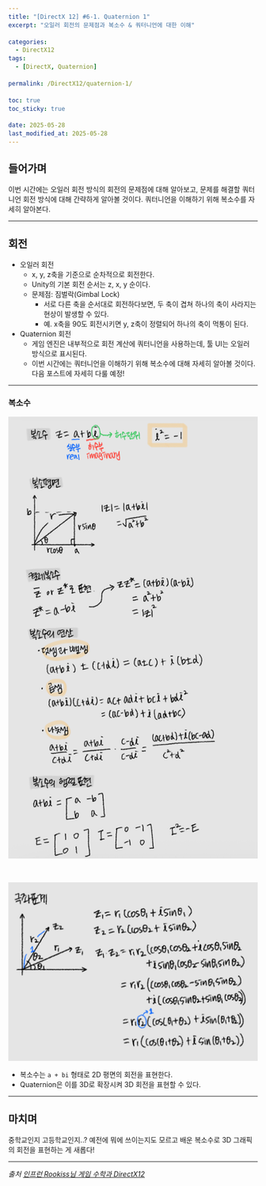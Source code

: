 ```yaml
---
title: "[DirectX 12] #6-1. Quaternion 1"
excerpt: "오일러 회전의 문제점과 복소수 & 쿼터니언에 대한 이해"

categories:
  - DirectX12
tags:
  - [DirectX, Quaternion]

permalink: /DirectX12/quaternion-1/

toc: true
toc_sticky: true

date: 2025-05-28
last_modified_at: 2025-05-28
---
```


## 들어가며

이번 시간에는 오일러 회전 방식의 회전의 문제점에 대해 알아보고, 문제를 해결할 쿼터니언 회전 방식에 대해 간략하게 알아볼 것이다. 쿼터니언을 이해하기 위해 복소수를 자세히 알아본다. 

---

## 회전

- 오일러 회전
    - x, y, z축을 기준으로 순차적으로 회전한다.
    - Unity의 기본 회전 순서는 z, x, y 순이다.
    - 문제점: 짐벌락(Gimbal Lock)
        - 서로 다른 축을 순서대로 회전하다보면, 두 축이 겹쳐 하나의 축이 사라지는 현상이 발생할 수 있다.
        - 예. x축을 90도 회전시키면 y, z축이 정렬되어 하나의 축이 먹통이 된다.
- Quaternion 회전
    - 게임 엔진은 내부적으로 회전 계산에 쿼터니언을 사용하는데, 툴 UI는 오일러 방식으로 표시된다. 
    - 이번 시간에는 쿼터니언을 이해하기 위해 복소수에 대해 자세히 알아볼 것이다. 다음 포스트에 자세히 다룰 예정!

---

### 복소수

![ComplexNumber](/assets/images/post_img/directx/QuaternionComplexNumber.jpg)

&nbsp;

![PolarCoordinate](/assets/images/post_img/directx/QuaternionPolarCoordinate.jpg)

- 복소수는 `a + bi` 형태로 2D 평면의 회전을 표현한다.
- Quaternion은 이를 3D로 확장시켜 3D 회전을 표현할 수 있다.

---

## 마치며

중학교인지 고등학교인지..? 예전에 뭐에 쓰이는지도 모르고 배운 복소수로 3D 그래픽의 회전을 표현하는 게 새롭다!

---

*출처* 
*[인프런 Rookiss님 게임 수학과 DirectX12](https://www.inflearn.com/course/%EC%96%B8%EB%A6%AC%EC%96%BC-3d-mmorpg-2/dashboard)*